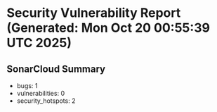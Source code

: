 # Security Vulnerability Report (Generated: Mon Oct 20 00:55:39 UTC 2025)


## SonarCloud Summary
* bugs: 1
* vulnerabilities: 0
* security_hotspots: 2
